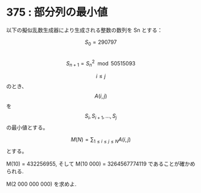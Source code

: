 # 375 : 部分列の最小値

以下の擬似乱数生成器により生成される整数の数列を Sn とする：

$$S_0 = 290797$$  
$$S_{n+1} ={S_n}^2 \mod 50515093$$

$$i \leq j$$のとき、$$A(i,j)$$を$$S_i, S_{i+1},\dots , S_j$$の最小値とする。

$$M(N) = \sum_{1 \leq i \leq j \leq N} A(i, j)$$とする。

M\(10\) = 432256955, そして M\(10 000\) = 3264567774119 であることが確かめられる.

M\(2 000 000 000\) を求めよ.

